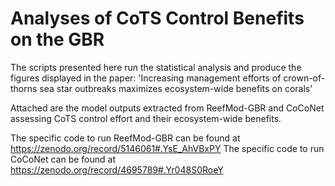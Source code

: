 # Analyses of CoTS Control Benefits on the GBR

The scripts presented here run the statistical analysis and produce the figures displayed in the paper: 
'Increasing management efforts of crown-of-thorns sea star outbreaks maximizes ecosystem-wide benefits on corals'

Attached are the model outputs extracted from ReefMod-GBR and CoCoNet assessing CoTS control effort and their ecosystem-wide benefits.

The specific code to run ReefMod-GBR can be found at https://zenodo.org/record/5146061#.YsE_AhVBxPY
The specific code to run CoCoNet can be found at https://zenodo.org/record/4695789#.Yr048S0RoeY

